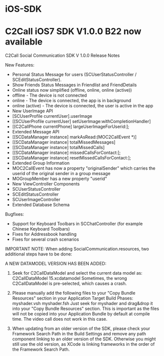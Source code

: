 iOS-SDK
=======

C2Call iOS7 SDK V1.0.0 B22 now available
=======

C2Call Social Communication SDK V 1.0.0 Release Notes

New Features:
- Personal Status Message for users (SCUserStatusController / SCEditStatusController).
- Show Friends Status Messages in Friendlist and FriendDetails
- Online status now simplified (offline, online, online (active))
- offline - The device is not connected
- online - The device is connected, the app is in background
- online (active) - The device is connected, the user is active in the app
- New UserImage API
- [SCUserProfile currentUser].userImage
- [[SCUserProfile currentUser] setUserImage:withCompletionHandler]
- [[C2CallPhone currentPhone] largeUserImageForUserid:];
- Extended Message API 
- [[SCDataManager instance] markAsRead:(MOC2CallEvent *)]
- [[SCDataManager instance] totalMissedMessages]
- [[SCDataManager instance] totalMissedCalls]
- [[SCDataManager instance] missedCallsForContact:];
- [[SCDataManager instance] resetMissedCallsForContact:];
- Extended Group Information
- MOC2CallEvent has now a property "originalSender" which carries the userid of the original sender in a group message
- MOGroupMember has a new property "userid"
- New ViewController Components
- SCUserStatusController 
- SCEditStatusController
- SCUserImageController
- Extended Database Schema

Bugfixes:
- Support for Keyboard Toolbars in SCChatController (for example Chinese Keyboard Toolbars)
- Fixes for Addressbook handling
- Fixes for several crash scenarios

IMPORTANT NOTE:
When adding SocialCommunication.resources, two additional steps have to be done:

A NEW DATAMODEL VERSION HAS BEEN ADDED:
1. Seek for C2CallDataModel and select the current data model as: C2CallDataModel 15.xcdatamodel
Sometimes, the wrong C2CallDataModel is pre-selected, which causes a crash.

2. Please manually add the following files to your "Copy Bundle Resources" section in your Application Target Build Phases:
myshader.vsh
myshader.fsh
Just seek for myshader and drag&drop it into your "Copy Bundle Resources" section. This is important as the files will not be copied into your Application Bundle by default at compile time.
The video call does not work in this case.
3. When updating from an older version of the SDK, please check your Framework Search Path in the Build Settings and remove any path component linking to an older version of the SDK. Otherwise you might still use the old version, as XCode is linking frameworks in the order of the Framework Search Path.
